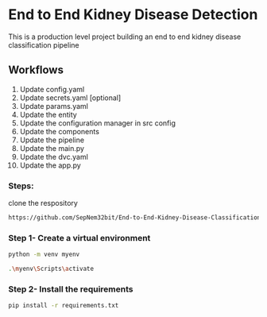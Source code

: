# End to End Kidney Disease Detection

This is a production level project building an end to end kidney disease classification pipeline

## Workflows

1. Update config.yaml
2. Update secrets.yaml [optional]
3. Update params.yaml
4. Update the entity
5. Update the configuration manager in src config
6. Update the components
7. Update the pipeline 
8. Update the main.py
9. Update the dvc.yaml
10. Update the app.py

### Steps:

clone the respository

```bash
https://github.com/SepNem32bit/End-to-End-Kidney-Disease-Classification.git
```

### Step 1- Create a virtual environment

```bash
python -m venv myenv
```

```bash
.\myenv\Scripts\activate
```

### Step 2- Install the requirements
```bash
pip install -r requirements.txt
```